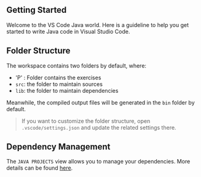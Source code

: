 ## Getting Started

Welcome to the VS Code Java world. Here is a guideline to help you get started to write Java code in Visual Studio Code.

## Folder Structure

The workspace contains two folders by default, where:
- 'P' :  Folder contains the exercises
- `src`: the folder to maintain sources
- `lib`: the folder to maintain dependencies

Meanwhile, the compiled output files will be generated in the `bin` folder by default.

> If you want to customize the folder structure, open `.vscode/settings.json` and update the related settings there.

## Dependency Management

The `JAVA PROJECTS` view allows you to manage your dependencies. More details can be found [here](https://github.com/microsoft/vscode-java-dependency#manage-dependencies).
